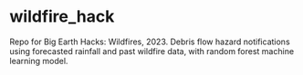 # wildfire_hack
Repo for Big Earth Hacks: Wildfires, 2023. Debris flow hazard notifications using forecasted rainfall and past wildfire data, with random forest machine learning model. 
